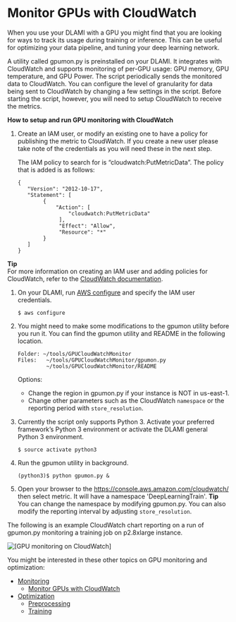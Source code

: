 # Monitor GPUs with CloudWatch<a name="tutorial-gpu-monitoring-gpumon"></a>

When you use your DLAMI with a GPU you might find that you are looking for ways to track its usage during training or inference\. This can be useful for optimizing your data pipeline, and tuning your deep learning network\. 

A utility called gpumon\.py is preinstalled on your DLAMI\. It integrates with CloudWatch and supports monitoring of per\-GPU usage: GPU memory, GPU temperature, and GPU Power\. The script periodically sends the monitored data to CloudWatch\. You can configure the level of granularity for data being sent to CloudWatch by changing a few settings in the script\. Before starting the script, however, you will need to setup CloudWatch to receive the metrics\. 

**How to setup and run GPU monitoring with CloudWatch**

1. Create an IAM user, or modify an existing one to have a policy for publishing the metric to CloudWatch\. If you create a new user please take note of the credentials as you will need these in the next step\. 

   The IAM policy to search for is “cloudwatch:PutMetricData”\. The policy that is added is as follows:

   ```
   {
      "Version": "2012-10-17",
      "Statement": [
           {
               "Action": [
                   "cloudwatch:PutMetricData"
                ],
                "Effect": "Allow",
                "Resource": "*"
           }
      ]
   }
   ```
**Tip**  
For more information on creating an IAM user and adding policies for CloudWatch, refer to the [ CloudWatch documentation](https://docs.aws.amazon.com/AmazonCloudWatch/latest/monitoring/create-iam-roles-for-cloudwatch-agent.html)\.

1. On your DLAMI, run [ AWS configure](https://docs.aws.amazon.com/cli/latest/userguide/cli-chap-configure.html#cli-quick-configuration) and specify the IAM user credentials\. 

   ```
   $ aws configure
   ```

1. You might need to make some modifications to the gpumon utility before you run it\. You can find the gpumon utility and README in the following location\.

   ```
   Folder: ~/tools/GPUCloudWatchMonitor
   Files: 	~/tools/GPUCloudWatchMonitor/gpumon.py
         	~/tools/GPUCloudWatchMonitor/README
   ```

   Options:
   + Change the region in gpumon\.py if your instance is NOT in us\-east\-1\.
   + Change other parameters such as the CloudWatch `namespace` or the reporting period with `store_resolution`\.

1. Currently the script only supports Python 3\. Activate your preferred framework’s Python 3 environment or activate the DLAMI general Python 3 environment\. 

   ```
   $ source activate python3
   ```

1. Run the gpumon utility in background\.

   ```
   (python3)$ python gpumon.py &
   ```

1. Open your browser to the [https://console\.aws\.amazon\.com/cloudwatch/](https://console.aws.amazon.com/cloudwatch/) then select metric\. It will have a namespace 'DeepLearningTrain'\. 
**Tip**  
You can change the namespace by modifying gpumon\.py\. You can also modify the reporting interval by adjusting `store_resolution`\. 

The following is an example CloudWatch chart reporting on a run of gpumon\.py monitoring a training job on p2\.8xlarge instance\. 

![\[GPU monitoring on CloudWatch\]](http://docs.aws.amazon.com/dlami/latest/devguide/images/gpumon.png)

You might be interested in these other topics on GPU monitoring and optimization:
+ [Monitoring](tutorial-gpu-monitoring.md)
  + [Monitor GPUs with CloudWatch](#tutorial-gpu-monitoring-gpumon)
+ [Optimization](tutorial-gpu-opt.md)
  + [Preprocessing](tutorial-gpu-opt-preprocessing.md)
  + [Training](tutorial-gpu-opt-training.md)